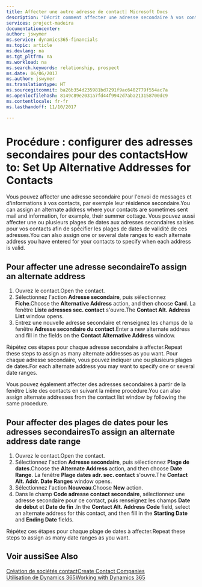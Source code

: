 ```yaml
---
title: Affecter une autre adresse de contact| Microsoft Docs
description: "Décrit comment affecter une adresse secondaire à vos contacts ou prospects, où ils reçoivent parfois des informations."
services: project-madeira
documentationcenter: 
author: jswymer
ms.service: dynamics365-financials
ms.topic: article
ms.devlang: na
ms.tgt_pltfrm: na
ms.workload: na
ms.search.keywords: relationship, prospect
ms.date: 06/06/2017
ms.author: jswymer
ms.translationtype: HT
ms.sourcegitcommit: ba26b354d235981bd7291f9ac6402779f554ac7a
ms.openlocfilehash: 8149c89e2031a7fd44f9942d7aba213158700dc9
ms.contentlocale: fr-fr
ms.lasthandoff: 11/10/2017

---
```

# <a name="how-to-set-up-alternative-addresses-for-contacts"></a><span data-ttu-id="09d8a-103">Procédure : configurer des adresses secondaires pour des contacts</span><span class="sxs-lookup"><span data-stu-id="09d8a-103">How to: Set Up Alternative Addresses for Contacts</span></span>
<span data-ttu-id="09d8a-104">Vous pouvez affecter une adresse secondaire pour l'envoi de messages et d'informations à vos contacts, par exemple leur résidence secondaire.</span><span class="sxs-lookup"><span data-stu-id="09d8a-104">You can assign an alternate address where your contacts are sometimes sent mail and information, for example, their summer cottage.</span></span> <span data-ttu-id="09d8a-105">Vous pouvez aussi affecter une ou plusieurs plages de dates aux adresses secondaires saisies pour vos contacts afin de spécifier les plages de dates de validité de ces adresses.</span><span class="sxs-lookup"><span data-stu-id="09d8a-105">You can also assign one or several date ranges to each alternate address you have entered for your contacts to specify when each address is valid.</span></span>

## <a name="to-assign-an-alternate-address"></a><span data-ttu-id="09d8a-106">Pour affecter une adresse secondaire</span><span class="sxs-lookup"><span data-stu-id="09d8a-106">To assign an alternate address</span></span>
1. <span data-ttu-id="09d8a-107">Ouvrez le contact.</span><span class="sxs-lookup"><span data-stu-id="09d8a-107">Open the contact.</span></span>
2. <span data-ttu-id="09d8a-108">Sélectionnez l'action **Adresse secondaire**, puis sélectionnez **Fiche**.</span><span class="sxs-lookup"><span data-stu-id="09d8a-108">Choose the **Alternative Address** action, and then choose **Card**.</span></span> <span data-ttu-id="09d8a-109">La fenêtre **Liste adresses sec. contact** s'ouvre.</span><span class="sxs-lookup"><span data-stu-id="09d8a-109">The **Contact Alt. Address List** window opens.</span></span>
3. <span data-ttu-id="09d8a-110">Entrez une nouvelle adresse secondaire et renseignez les champs de la fenêtre **Adresse secondaire du contact**.</span><span class="sxs-lookup"><span data-stu-id="09d8a-110">Enter a new alternate address and fill in the fields on the **Contact Alternative Address** window.</span></span>

<span data-ttu-id="09d8a-111">Répétez ces étapes pour chaque adresse secondaire à affecter.</span><span class="sxs-lookup"><span data-stu-id="09d8a-111">Repeat these steps to assign as many alternate addresses as you want.</span></span> <span data-ttu-id="09d8a-112">Pour chaque adresse secondaire, vous pouvez indiquer une ou plusieurs plages de dates.</span><span class="sxs-lookup"><span data-stu-id="09d8a-112">For each alternate address you may want to specify one or several date ranges.</span></span>

<span data-ttu-id="09d8a-113">Vous pouvez également affecter des adresses secondaires à partir de la fenêtre Liste des contacts en suivant la même procédure.</span><span class="sxs-lookup"><span data-stu-id="09d8a-113">You can also assign alternate addresses from the contact list window by following the same procedure.</span></span>

## <a name="to-assign-an-alternate-address-date-range"></a><span data-ttu-id="09d8a-114">Pour affecter des plages de dates pour les adresses secondaires</span><span class="sxs-lookup"><span data-stu-id="09d8a-114">To assign an alternate address date range</span></span>
1. <span data-ttu-id="09d8a-115">Ouvrez le contact.</span><span class="sxs-lookup"><span data-stu-id="09d8a-115">Open the contact.</span></span>
2. <span data-ttu-id="09d8a-116">Sélectionnez l'action **Adresse secondaire**, puis sélectionnez **Plage de dates**.</span><span class="sxs-lookup"><span data-stu-id="09d8a-116">Choose the **Alternate Address** action, and then choose **Date Range**.</span></span> <span data-ttu-id="09d8a-117">La fenêtre **Plage dates adr. sec. contact** s'ouvre.</span><span class="sxs-lookup"><span data-stu-id="09d8a-117">The **Contact Alt. Addr. Date Ranges** window opens.</span></span>
3. <span data-ttu-id="09d8a-118">Sélectionnez l'action **Nouveau**.</span><span class="sxs-lookup"><span data-stu-id="09d8a-118">Choose **New** action.</span></span>
4. <span data-ttu-id="09d8a-119">Dans le champ **Code adresse contact secondaire**, sélectionnez une adresse secondaire pour ce contact, puis renseignez les champs **Date de début** et **Date de fin** .</span><span class="sxs-lookup"><span data-stu-id="09d8a-119">In the **Contact Alt. Address Code** field, select an alternate address for this contact, and then fill in the **Starting Date** and **Ending Date** fields.</span></span>

<span data-ttu-id="09d8a-120">Répétez ces étapes pour chaque plage de dates à affecter.</span><span class="sxs-lookup"><span data-stu-id="09d8a-120">Repeat these steps to assign as many date ranges as you want.</span></span>

## <a name="see-also"></a><span data-ttu-id="09d8a-121">Voir aussi</span><span class="sxs-lookup"><span data-stu-id="09d8a-121">See Also</span></span>
[<span data-ttu-id="09d8a-122">Création de sociétés contact</span><span class="sxs-lookup"><span data-stu-id="09d8a-122">Create Contact Companies</span></span>](marketing-create-contact-companies.md)  
[<span data-ttu-id="09d8a-123">Utilisation de Dynamics 365</span><span class="sxs-lookup"><span data-stu-id="09d8a-123">Working with Dynamics 365</span></span>](ui-work-product.md)


